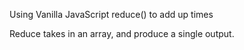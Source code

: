 Using Vanilla JavaScript reduce() to add up times

Reduce takes in an array, and produce a single output.
